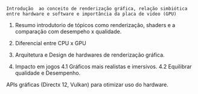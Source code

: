     Introdução  ao conceito de renderização gráfica, relação simbiótica entre hardware e software e importância da placa de video (GPU)

1. Resumo introdutorio de tópicos como renderização, shaders e a comparação com desempeho x qualidade.

2. Diferencial entre CPU x GPU

3. Arquitetura e Design de hardwares de renderização gráfica.

4. Impacto em jogos
4.1 Gráficos mais realistas e imersivos.
4.2 Equilibrar qualidade e Desempenho.

APIs gráficas (Directx 12, Vulkan) para otimizar uso do hardware.
